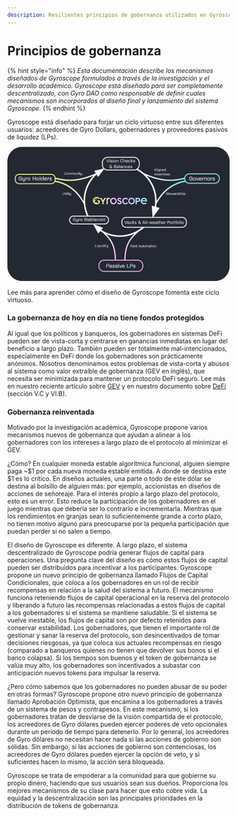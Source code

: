 ```yaml
---
description: Resilientes principios de gobernanza utilizados en Gyroscope
---
```


# Principios de gobernanza

{% hint style="info" %}
_Esta documentación describe los mecanismos diseñados de Gyroscope formulados a través de la investigación y el desarrollo académico. Gyroscope está diseñado para ser completamente descentralizado, con Gyro DAO como responsable de definir cuales mecanismos son incorporados al diseño final y lanzamiento del sistema Gyroscope._
{% endhint %}

Gyroscope está diseñado para forjar un ciclo virtuoso entre sus diferentes usuarios: acreedores de Gyro Dollars, gobernadores y proveedores pasivos de liquidez (LPs).

![](<../../.gitbook/assets/Governance Flow Chart (1).png>)

Lee más para aprender cómo el diseño de Gyroscope fomenta este ciclo virtuoso.

### **La gobernanza de hoy en día no tiene fondos protegidos**

Al igual que los políticos y banqueros, los gobernadores en sistemas DeFi pueden ser de vista-corta y centrarse en ganancias inmediatas en lugar del beneficio a largo plazo. También pueden ser totalmente mal-intencionados, especialmente en DeFi donde los gobernadores son prácticamente anónimos. Nosotros denominamos estos problemas de vista-corta y abusos al sistema como valor extraíble de gobernanza (GEV en inglés), que necesita ser minimizada para mantener un protocolo DeFi seguro. Lee más en nuestro reciente artículo sobre [GEV](https://ournetwork.substack.com/p/our-network-deep-dive-2) y en nuestro documento sobre [DeFi](https://arxiv.org/abs/2101.08778) (sección V.C y VI.B).

### **Gobernanza reinventada**

Motivado por la investigación académica, Gyroscope propone varios mecanismos nuevos de gobernanza que ayudan a alinear a los gobernadores con los intereses a largo plazo de el protocolo al minimizar el GEV.

¿Cómo? En cualquier moneda estable algorítmica funcional, alguien siempre paga \~$1 por cada nueva moneda estable emitida. A donde se destina este $1 es lo crítico. En diseños actuales, una parte o todo de este dólar se destina al bolsillo de alguien más: por ejemplo, accionistas en diseños de acciones de señoreaje. Para el interés propio a largo plazo del protocolo, esto es un error. Esto reduce la participación de los gobernadores en el juego mientras que debería ser lo contrario e incrementarla. Mientras que los rendimientos en granjas sean lo suficientemente grande a corto plazo, no tienen motivo alguno para preocuparse por la pequeña participación que puedan perder si no salen a tiempo.

El diseño de Gyroscope es diferente. A largo plazo, el sistema descentralizado de Gyroscope podría generar flujos de capital para operaciones. Una pregunta clave del diseño es cómo estos flujos de capital pueden ser distribuidos para incentivar a los participantes. Gyroscope propone un nuevo principio de gobernanza llamado Flujos de Capital Condicionales, que coloca a los gobernadores en un rol de recibir recompensas en relación a la salud del sistema a futuro. El mecanismo funciona reteniendo flujos de capital operacional en la reserva del protocolo y liberando a futuro las recompensas relacionadas a estos flujos de capital a los gobernadores si el sistema se mantiene saludable. Si el sistema se vuelve inestable, los flujos de capital son por defecto retenidos para conservar estabilidad. Los gobernadores, que tienen el importante rol de gestionar y sanar la reserva del protocolo, son desincentivados de tomar decisiones riesgosas, ya que coloca sus actuales recompensas en riesgo (comparado a banqueros quienes no tienen que devolver sus bonos si el banco colapsa). Si los tiempos son buenos y el token de gobernanza se valúa muy alto, los gobernadores son incentivados a subastar con anticipación nuevos tokens para impulsar la reserva.

¿Pero cómo sabemos que los gobernadores no pueden abusar de su poder en otras formas? Gyroscope propone otro nuevo principio de gobernanza llamado Aprobación Optimista, que encamina a los gobernadores a través de un sistema de pesos y contrapesos. En este mecanismo, si los gobernadores tratan de desviarse de la visión compartida de el protocolo, los acreedores de Gyro dólares pueden ejercer poderes de veto opcionales durante un período de tiempo para detenerlo. Por lo general, los acreedores de Gyro dólares no necesitan hacer nada si las acciones de gobierno son sólidas. Sin embargo, si las acciones de gobierno son contenciosas, los acreedores de Gyro dólares pueden ejercer la opción de veto, y si suficientes hacen lo mismo, la acción será bloqueada.

Gyroscope se trata de empoderar a la comunidad para que gobierne su propio dinero, haciendo que sus usuarios sean sus dueños. Proporciona los mejores mecanismos de su clase para hacer que esto cobre vida. La equidad y la descentralización son las principales prioridades en la distribución de tokens de gobernanza.
